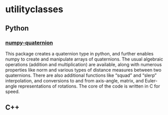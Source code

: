# utilityclasses

## Python

### [numpy-quaternion][1]

This package creates a quaternion type in python, and further enables numpy to create and manipulate arrays of quaternions. The usual algebraic operations (addition and multiplication) are available, along with numerous properties like norm and various types of distance measures between two quaternions. There are also additional functions like “squad” and “slerp” interpolation, and conversions to and from axis-angle, matrix, and Euler-angle representations of rotations. The core of the code is written in C for speed.

## C++

[1]:https://pypi.org/project/numpy-quaternion/
